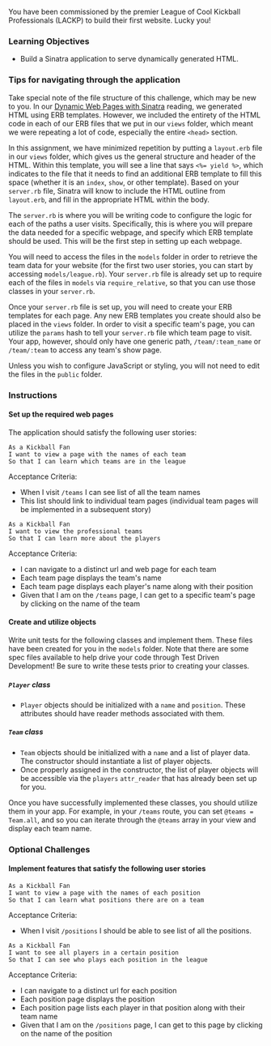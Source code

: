 You have been commissioned by the premier League of Cool Kickball Professionals (LACKP) to build their first website. Lucky you!

### Learning Objectives

* Build a Sinatra application to serve dynamically generated HTML.

### Tips for navigating through the application

Take special note of the file structure of this challenge, which may be new to you. In our [Dynamic Web Pages with Sinatra][dynamic-web-pages-with-sinatra] reading, we generated HTML using ERB templates. However, we included the entirety of the HTML code in each of our ERB files that we put in our `views` folder, which meant we were repeating a lot of code, especially the entire `<head>` section.

In this assignment, we have minimized repetition by putting a `layout.erb` file in our `views` folder, which gives us the general structure and header of the HTML. Within this template, you will see a line that says `<%= yield %>`, which indicates to the file that it needs to find an additional ERB template to fill this space (whether it is an `index`, `show`, or other template). Based on your `server.rb` file, Sinatra will know to include the HTML outline from `layout.erb`, and fill in the appropriate HTML within the body.

The `server.rb` is where you will be writing code to configure the logic for each of the paths a user visits. Specifically, this is where you will prepare the data needed for a specific webpage, and specify which ERB template should be used. This will be the first step in setting up each webpage.

You will need to access the files in the `models` folder in order to retrieve the team data for your website (for the first two user stories, you can start by accessing `models/league.rb`). Your `server.rb` file is already set up to require each of the files in `models` via `require_relative`, so that you can use those classes in your `server.rb`.

Once your `server.rb` file is set up, you will need to create your ERB templates for each page. Any new ERB templates you create should also be placed in the `views` folder. In order to visit a specific team's page, you can utilize the `params` hash to tell your `server.rb` file which team page to visit. Your app, however, should only have one generic path, `/team/:team_name` or `/team/:team` to access any team's show page.

Unless you wish to configure JavaScript or styling, you will not need to edit the files in the `public` folder.

### Instructions

#### Set up the required web pages

The application should satisfy the following user stories:

```no-highlight
As a Kickball Fan
I want to view a page with the names of each team
So that I can learn which teams are in the league
```

Acceptance Criteria:

* When I visit `/teams` I can see list of all the team names
* This list should link to individual team pages (individual team pages will be implemented in a subsequent story)

```no-highlight
As a Kickball Fan
I want to view the professional teams
So that I can learn more about the players
```

Acceptance Criteria:

* I can navigate to a distinct url and web page for each team
* Each team page displays the team's name
* Each team page displays each player's name along with their position
* Given that I am on the `/teams` page, I can get to a specific team's page by clicking on the name of the team

#### Create and utilize objects

Write unit tests for the following classes and implement them. These files have been created for you in the `models` folder. Note that there are some spec files available to help drive your code through Test Driven Development! Be sure to write these tests prior to creating your classes.

##### `Player` class
* `Player` objects should be initialized with a `name` and `position`. These attributes should have reader methods associated with them.

##### `Team` class
* `Team` objects should be initialized with a `name` and a list of player data. The constructor should instantiate a list of player objects.
* Once properly assigned in the constructor, the list of player objects will be
    accessible via the `players` `attr_reader` that has already been set up for
    you.

Once you have successfully implemented these classes, you should utilize them in your app. For example, in your `/teams` route, you can set `@teams = Team.all`, and so you can iterate through the `@teams` array in your view and display each team name.

### Optional Challenges
#### Implement features that satisfy the following user stories

```no-highlight
As a Kickball Fan
I want to view a page with the names of each position
So that I can learn what positions there are on a team
```

Acceptance Criteria:

* When I visit `/positions` I should be able to see list of all the positions.

```no-highlight
As a Kickball Fan
I want to see all players in a certain position
So that I can see who plays each position in the league
```

Acceptance Criteria:

* I can navigate to a distinct url for each position
* Each position page displays the position
* Each position page lists each player in that position along with their team name
* Given that I am on the `/positions` page, I can get to this page by clicking on the name of the position


[dynamic-web-pages-with-sinatra]: https://learn.launchacademy.com/lessons/dynamic-web-pages-with-sinatra
